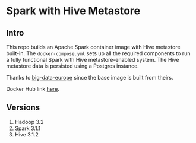 # Spark with Hive Metastore

## Intro
This repo builds an Apache Spark container image with Hive metastore built-in. The `docker-compose.yml` sets up all the required components to run a fully functional Spark with Hive metastore-enabled system. The Hive metastore data is persisted using a Postgres instance. 

Thanks to [big-data-europe](https://github.com/big-data-europe) since the base image is built from theirs.

Docker Hub link [here](https://hub.docker.com/repository/docker/gamberooni/spark-hive-metastore).

## Versions
1. Hadoop 3.2
2. Spark 3.1.1
3. Hive 3.1.2

